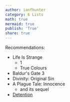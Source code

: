 ```yaml
---
author: ianfhunter
category: 6 Lists
math: true
mermaid: true
publish: 'True'
share: true
---
```


Recommendations:

- Life Is Strange
	- 1
	- True Colours
- Baldur's Gate 3
- Divinity: Original Sin
- A Plague Tale: Innocence
	- and its sequel
- [Detention](https://store.steampowered.com/app/555220/Detention/)